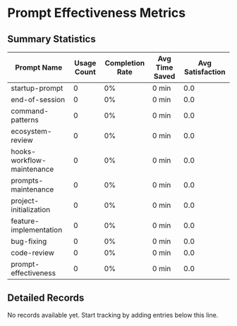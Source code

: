 # Prompt Effectiveness Metrics

## Summary Statistics

| Prompt Name | Usage Count | Completion Rate | Avg Time Saved | Avg Satisfaction |
|-------------|-------------|----------------|----------------|------------------|
| startup-prompt | 0 | 0% | 0 min | 0.0 |
| end-of-session | 0 | 0% | 0 min | 0.0 |
| command-patterns | 0 | 0% | 0 min | 0.0 |
| ecosystem-review | 0 | 0% | 0 min | 0.0 |
| hooks-workflow-maintenance | 0 | 0% | 0 min | 0.0 |
| prompts-maintenance | 0 | 0% | 0 min | 0.0 |
| project-initialization | 0 | 0% | 0 min | 0.0 |
| feature-implementation | 0 | 0% | 0 min | 0.0 |
| bug-fixing | 0 | 0% | 0 min | 0.0 |
| code-review | 0 | 0% | 0 min | 0.0 |
| prompt-effectiveness | 0 | 0% | 0 min | 0.0 |

## Detailed Records

No records available yet. Start tracking by adding entries below this line.
